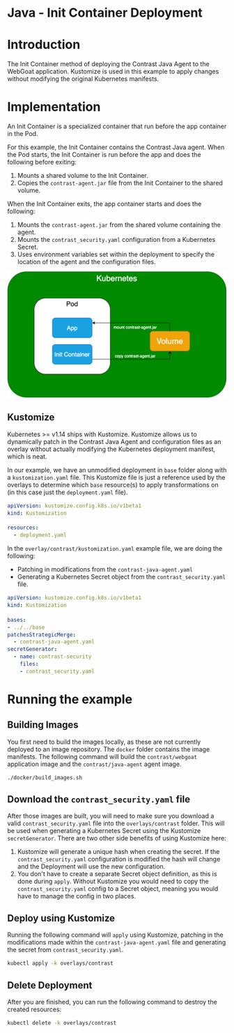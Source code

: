 # Java - Init Container Deployment

# Introduction
The Init Container method of deploying the Contrast Java Agent to the WebGoat application. Kustomize is used in this example to apply changes without modifying the original Kubernetes manifests.

# Implementation
An Init Container is a specialized container that run before the app container in the Pod.

For this example, the Init Container contains the Contrast Java agent. When the Pod starts, the Init Container is run before the app and does the following before exiting:
1. Mounts a shared volume to the Init Container.
1. Copies the `contrast-agent.jar` file from the Init Container to the shared volume.

When the Init Container exits, the app container starts and does the following:
1. Mounts the `contrast-agent.jar` from the shared volume containing the agent.
1. Mounts the `contrast_security.yaml` configuration from a Kubernetes Secret.
1. Uses environment variables set within the deployment to specify the location of the agent and the configuration files.

![](../../images/kubernetes-init-containers-java-agent.png)

## Kustomize
Kubernetes >= v1.14 ships with Kustomize. Kustomize allows us to dynamically patch in the Contrast Java Agent and configuration files as an overlay without actually modifying the Kubernetes deployment manifest, which is neat.

In our example, we have an unmodified deployment in `base` folder along with a `kustomization.yaml` file. This Kustomize file is just a reference used by the overlays to determine which `base` resource(s) to apply transformations on (in this case just the `deployment.yaml` file).
```yaml
apiVersion: kustomize.config.k8s.io/v1beta1
kind: Kustomization

resources:
  - deployment.yaml
```

In the `overlay/contrast/kustomization.yaml` example file, we are doing the following:
* Patching in modifications from the `contrast-java-agent.yaml`
* Generating a Kubernetes Secret object from the `contrast_security.yaml` file.
```yaml
apiVersion: kustomize.config.k8s.io/v1beta1
kind: Kustomization

bases:
- ../../base
patchesStrategicMerge:
  - contrast-java-agent.yaml
secretGenerator:
  - name: contrast-security
    files:
    - contrast_security.yaml
```

# Running the example

## Building Images
You first need to build the images locally, as these are not currently deployed to an image repository. The `docker` folder contains the image manifests. The following command will build the `contrast/webgoat` application image and the `contrast/java-agent` agent image.
```bash
./docker/build_images.sh
```

## Download the `contrast_security.yaml` file
After those images are built, you will need to make sure you download a valid `contrast_security.yaml` file into the `overlays/contrast` folder. This will be used when generating a Kubernetes Secret using the Kustomize `secretGenerator`. There are two other side benefits of using Kustomize here:
1. Kustomize will generate a unique hash when creating the secret. If the `contrast_security.yaml` configuration is modified the hash will change and the Deployment will use the new configuration.
1. You don't have to create a separate Secret object definition, as this is done during `apply`. Without Kustomize you would need to copy the `contrast_security.yaml` config to a Secret object, meaning you would have to manage the config in two places.

## Deploy using Kustomize
Running the following command will `apply` using Kustomize, patching in the modifications made within the `contrast-java-agent.yaml` file and generating the secret from `contrast_security.yaml`.
```bash
kubectl apply -k overlays/contrast
```

## Delete Deployment
After you are finished, you can run the following command to destroy the created resources:
```bash
kubectl delete -k overlays/contrast
```